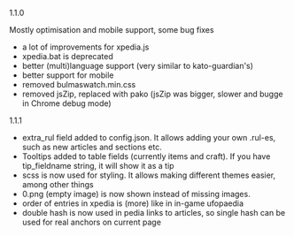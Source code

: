1.1.0

Mostly optimisation and mobile support, some bug fixes

* a lot of improvements for xpedia.js
* xpedia.bat is deprecated
* better (multi)language support (very similar to kato-guardian's)
* better support for mobile
* removed bulmaswatch.min.css
* removed jsZip, replaced with pako (jsZip was bigger, slower and bugge in Chrome debug mode)

1.1.1

* extra_rul field added to config.json. It allows adding your own .rul-es, such as new articles and sections etc.
* Tooltips added to table fields (currently items and craft). If you have tip_fieldname string, it will show it as a tip
* scss is now used for styling. It allows making different themes easier, among other things
* 0.png (empty image) is now shown instead of missing images.
* order of entries in xpedia is (more) like in in-game ufopaedia
* double hash is now used in pedia links to articles, so single hash can be used for real anchors on current page
